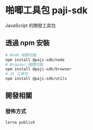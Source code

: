 # 啪唧工具包 paji-sdk

JavaScript 的開發工具包

## 透過 npm 安裝

```bash
# Node 相關功能
npm install @paji-sdk/node
# Browser 相關功能
npm install @paji-sdk/browser
# JS 工具包
npm install @paji-sdk/utils
```

## 開發相關

### 發佈方式

```bash
lerna publish
```
